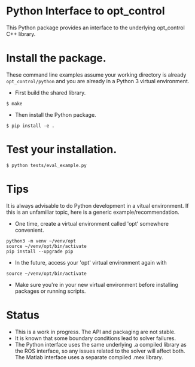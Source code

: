 # Python Interface to opt_control

This Python package provides an interface to the underlying opt_control C++ library.

# Install the package.

These command line examples assume your working directory is already ```opt_control/python``` and you are already in a Python 3 virtual environment.

* First build the shared library.

```
$ make
```

* Then install the Python package.

```
$ pip install -e .
```

# Test your installation.

```
$ python tests/eval_example.py
```

# Tips

It is always advisable to do Python development in a vitual environment. If this is an unfamiliar topic, here is a generic example/recommendation.

* One time, create a virtual environment called 'opt' somewhere convenient.

```
python3 -m venv ~/venv/opt
source ~/venv/opt/bin/activate
pip install --upgrade pip
```

* In the future, access your 'opt' virtual environment again with

```
source ~/venv/opt/bin/activate
```
* Make sure you're in your new virtual environment before installing packages or running scripts.

# Status

* This is a work in progress. The API and packaging are not stable.
* It is known that some boundary conditions lead to solver failures.
* The Python interface uses the same underlying .a compiled library as the ROS interface, so any issues related to the solver will affect both. The Matlab interface uses a separate compiled .mex library.
